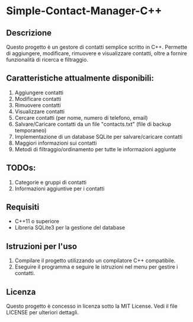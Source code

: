 # Simple-Contact-Manager-C++

## Descrizione
Questo progetto è un gestore di contatti semplice scritto in C++. Permette di aggiungere, modificare, rimuovere e visualizzare contatti, oltre a fornire funzionalità di ricerca e filtraggio.

## Caratteristiche attualmente disponibili:
1. Aggiungere contatti
2. Modificare contatti
3. Rimuovere contatti
4. Visualizzare contatti
5. Cercare contatti (per nome, numero di telefono, email)
6. Salvare/Caricare contatti da un file "contacts.txt" (file di backup temporaneo)
7. Implementazione di un database SQLite per salvare/caricare contatti
8. Maggiori informazioni sui contatti
9. Metodi di filtraggio/ordinamento per tutte le informazioni aggiunte

## TODOs:
1. Categorie e gruppi di contatti
2. Informazioni aggiuntive per i contatti

## Requisiti
- C++11 o superiore
- Libreria SQLite3 per la gestione del database

## Istruzioni per l'uso
1. Compilare il progetto utilizzando un compilatore C++ compatibile.
2. Eseguire il programma e seguire le istruzioni nel menu per gestire i contatti.

## Licenza
Questo progetto è concesso in licenza sotto la MIT License. Vedi il file LICENSE per ulteriori dettagli.